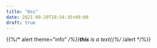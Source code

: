 ```yaml
---
title: "Oss"
date: 2021-09-20T18:54:35+09:00
draft: true
---
```

{{%/* alert theme="info" */%}}**this** is a text{{%/* /alert */%}}

